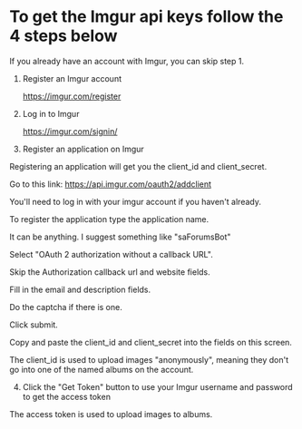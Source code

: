 # To get the Imgur api keys follow the 4 steps below
If you already have an account with Imgur, you can skip step 1.

1. Register an Imgur account

    <a href="https://imgur.com/register" target="_blank">https://imgur.com/register</a>

2. Log in to Imgur

    <a href="https://imgur.com/signin/" target="_blank">https://imgur.com/signin/</a>

3. Register an application on Imgur

Registering an application will get you the client_id and client_secret.

Go to this link:
        <a href="https://api.imgur.com/oauth2/addclient" target="_blank">https://api.imgur.com/oauth2/addclient</a>


You'll need to log in with your imgur account if you haven't already.

To register the application type the application name. 

It can be anything. I suggest something like "saForumsBot"

Select "OAuth 2 authorization without a callback URL".

Skip the Authorization callback url and website fields.

Fill in the email and description fields.

Do the captcha if there is one.

Click submit.

Copy and paste the client_id and client_secret into the fields on this screen.

The client_id is used to upload images "anonymously", meaning they don't go into one of the named albums on the account.

4. Click the "Get Token" button to use your Imgur username and password to get the access token

The access token is used to upload images to albums.